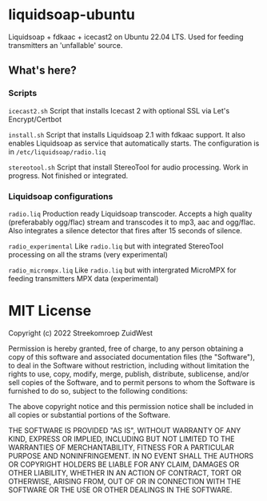 # liquidsoap-ubuntu
Liquidsoap + fdkaac + icecast2 on Ubuntu 22.04 LTS. Used for feeding transmitters an 'unfallable' source.

## What's here?

### Scripts
`icecast2.sh` Script that installs Icecast 2 with optional SSL via Let's Encrypt/Certbot

`install.sh` Script that installs Liquidsoap 2.1 with fdkaac support. It also enables Liquidsoap as service that automatically starts. The configuration is in `/etc/liquidsoap/radio.liq`

`stereotool.sh` Script that install StereoTool for audio processing. Work in progress. Not finished or integrated.

### Liquidsoap configurations
`radio.liq` Production ready Liquidsoap transcoder. Accepts a high quality (preferabably ogg/flac) stream and transcodes it to mp3, aac and ogg/flac. Also integrates a silence detector that fires after 15 seconds of silence.

`radio_experimental` Like `radio.liq` but with integrated StereoTool processing on all the strams (very experimental)

`radio_micrompx.liq` Like `radio.liq` but with intergrated MicroMPX for feeding transmitters MPX data (experimental)

# MIT License

Copyright (c) 2022 Streekomroep ZuidWest

Permission is hereby granted, free of charge, to any person obtaining a copy
of this software and associated documentation files (the "Software"), to deal
in the Software without restriction, including without limitation the rights
to use, copy, modify, merge, publish, distribute, sublicense, and/or sell
copies of the Software, and to permit persons to whom the Software is
furnished to do so, subject to the following conditions:

The above copyright notice and this permission notice shall be included in all
copies or substantial portions of the Software.

THE SOFTWARE IS PROVIDED "AS IS", WITHOUT WARRANTY OF ANY KIND, EXPRESS OR
IMPLIED, INCLUDING BUT NOT LIMITED TO THE WARRANTIES OF MERCHANTABILITY,
FITNESS FOR A PARTICULAR PURPOSE AND NONINFRINGEMENT. IN NO EVENT SHALL THE
AUTHORS OR COPYRIGHT HOLDERS BE LIABLE FOR ANY CLAIM, DAMAGES OR OTHER
LIABILITY, WHETHER IN AN ACTION OF CONTRACT, TORT OR OTHERWISE, ARISING FROM,
OUT OF OR IN CONNECTION WITH THE SOFTWARE OR THE USE OR OTHER DEALINGS IN THE
SOFTWARE.
